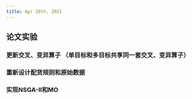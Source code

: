 ```yaml
---
title: Apr 20th, 2021
---
```


## 论文实验
### 更新交叉、变异算子 （单目标和多目标共享同一套交叉、变异算子）
### 重新设计配货规则和原始数据
### 实现NSGA-II和MO
